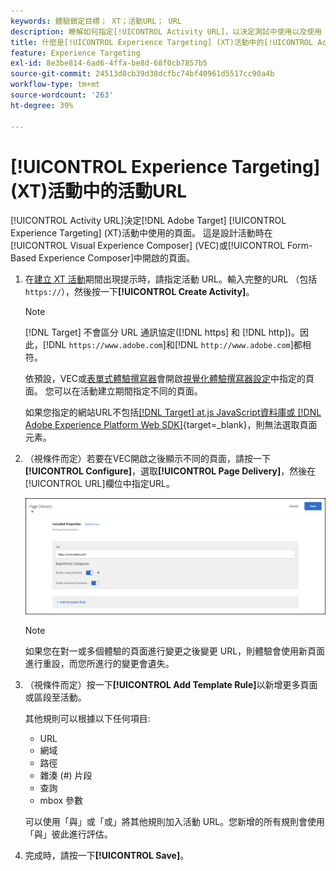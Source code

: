 ```yaml
---
keywords: 體驗鎖定目標； XT；活動URL； URL
description: 瞭解如何指定[!UICONTROL Activity URL]，以決定測試中使用以及使用 [!DNL Adobe Target]設計[!UICONTROL Experience Targeting]活動時開啟的頁面。
title: 什麼是[!UICONTROL Experience Targeting] (XT)活動中的[!UICONTROL Activity URL]？
feature: Experience Targeting
exl-id: 8e3be814-6ad6-4ffa-be8d-68f0cb7857b5
source-git-commit: 24513d8cb39d38dcfbc74bf40961d5517cc90a4b
workflow-type: tm+mt
source-wordcount: '263'
ht-degree: 39%

---
```


# [!UICONTROL Experience Targeting] (XT)活動中的活動URL

[!UICONTROL Activity URL]決定[!DNL Adobe Target] [!UICONTROL Experience Targeting] (XT)活動中使用的頁面。 這是設計活動時在[!UICONTROL Visual Experience Composer] (VEC)或[!UICONTROL Form-Based Experience Composer]中開啟的頁面。

1. 在[建立 XT 活動](/help/main/c-activities/t-experience-target/t-xt-create/xt-create.md)期間出現提示時，請指定活動 URL。輸入完整的URL （包括`https://`），然後按一下&#x200B;**[!UICONTROL Create Activity]**。

   >[!NOTE]
   >
   >[!DNL Target] 不會區分 URL 通訊協定([!DNL https] 和 [!DNL http])。因此，[!DNL `https://www.adobe.com`]和[!DNL `http://www.adobe.com`]都相符。
   >
   >依預設，VEC或[表單式體驗撰寫器](/help/main/c-experiences/form-experience-composer.md)會開啟[視覺化體驗撰寫器設定](/help/main/administrating-target/visual-experience-composer-set-up.md)中指定的頁面。 您可以在活動建立期間指定不同的頁面。
   >
   >如果您指定的網站URL不包括[[!DNL Target] at.js JavaScript資料庫或 [!DNL Adobe Experience Platform Web SDK]](https://experienceleague.adobe.com/docs/target-dev/developer/client-side/overview.html){target=_blank}，則無法選取頁面元素。

1. （視條件而定）若要在VEC開啟之後顯示不同的頁面，請按一下&#x200B;**[!UICONTROL Configure]**，選取&#x200B;**[!UICONTROL Page Delivery]**，然後在[!UICONTROL URL]欄位中指定URL。

   ![頁面傳送對話方塊](/help/main/c-activities/t-experience-target/t-xt-create/assets/url-config-new.png)

   >[!NOTE]
   >
   >如果您在對一或多個體驗的頁面進行變更之後變更 URL，則體驗會使用新頁面進行重設，而您所進行的變更會遺失。

1. （視條件而定）按一下&#x200B;**[!UICONTROL Add Template Rule]**&#x200B;以新增更多頁面或區段至活動。

   其他規則可以根據以下任何項目:

   * URL
   * 網域
   * 路徑
   * 雜湊 (#) 片段
   * 查詢
   * mbox 參數

   可以使用「與」或「或」將其他規則加入活動 URL。您新增的所有規則會使用「與」彼此進行評估。

1. 完成時，請按一下&#x200B;**[!UICONTROL Save]**。
